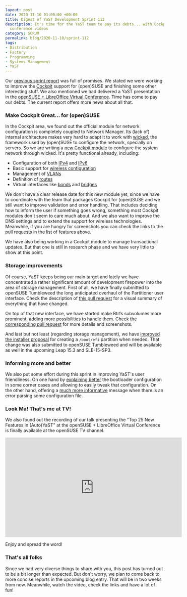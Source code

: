 ```yaml
---
layout: post
date: 2020-11-10 01:00:00 +00:00
title: Digest of YaST Development Sprint 112
description: It's time for the YaST team to pay its debts... with Cockpit news, YaST improvements and
  conference videos
category: SCRUM
permalink: blog/2020-11-10/sprint-112
tags:
- Distribution
- Factory
- Programming
- Systems Management
- YaST
---
```


Our [previous sprint report]({{site.baseurl}}/blog/2020-10-30/sprint-111) was full of promises. We
stated we were working to improve the [Cockpit](https://cockpit-project.org) support for (open)SUSE
and finishing some other interesting stuff. We also mentioned we had delivered a YaST presentation
in the [openSUSE + LibreOffice Virtual Conference](https://events.opensuse.org/conferences/oSLO/).
Time has come to pay our debts. The current report offers more news about all that.

### Make Cockpit Great... for (open)SUSE

In the Cockpit area, we found out the official module for network configuration is completely
coupled to Network Manager. Its (lack of) internal architecture makes very hard to adapt it to work
with [wicked](https://github.com/openSUSE/wicked), the framework used by (open)SUSE to configure the
network, specially on servers. So we are writing a [new Cockpit
module](https://github.com/dgdavid/cockpit-wicked) to configure the system network through wicked.
It's pretty functional already, including:

  - Configuration of both [IPv4](https://github.com/dgdavid/cockpit-wicked/pull/31) and
  [IPv6](https://github.com/dgdavid/cockpit-wicked/pull/42)
  - Basic support for [wireless configuration](https://github.com/dgdavid/cockpit-wicked/pull/44)
  - Management of [VLANs](https://github.com/dgdavid/cockpit-wicked/pull/30)
  - Definition of [routes](https://github.com/dgdavid/cockpit-wicked/pull/41)
  - Virtual interfaces like [bonds](https://github.com/dgdavid/cockpit-wicked/pull/12) and
    [bridges](https://github.com/dgdavid/cockpit-wicked/pull/9)

We don't have a clear release date for this new module yet, since we have to coordinate with the
team that packages Cockpit for (open)SUSE and we still want to improve validation and error
handling. That includes deciding how to inform the user if something goes wrong, something most
Cockpit modules don't seem to care much about. And we also want to improve the DNS settings and to
extend the support for wireless technologies. Meanwhile, if you are hungry for screenshots you can
check the links to the pull requests in the list of features above.

We have also being working in a Cockpit module to manage transactional updates. But that one is still
in research phase and we have very little to show at this point.

### Storage improvements

Of course, YaST keeps being our main target and lately we have concentrated a rather significant amount
of development firepower into the area of storage management. First of all, we have finally submitted
to openSUSE Tumbleweed the long anticipated overhaul of the Partitioner user interface. Check the
description of [this pull request](https://github.com/yast/yast-storage-ng/pull/1157) for a visual
summary of everything that have changed.

On top of that new interface, we have started make Btrfs subvolumes more prominent, adding more
possibilities to handle them. Check [the corresponding pull
request](https://github.com/yast/yast-storage-ng/pull/1160) for more details and screenshots.

And last but not least (regarding storage management), we have [improved the installer
proposal](https://github.com/yast/yast-storage-ng/pull/1159) for creating a `/boot/efi` partition when
needed. That change was also submitted to openSUSE Tumbleweed and will be available as well in the
upcoming Leap 15.3 and SLE-15-SP3.

### Informing more and better

We also put some effort during this sprint in improving YaST's user friendliness. On one hand by
[explaining better](https://github.com/yast/yast-bootloader/pull/623) the bootloader configuration in
some corner cases and allowing to easily tweak that configuration. On the other hand, offering a
[much more informative](https://github.com/yast/yast-ruby-bindings/pull/253) message when there is
an error parsing some configuration file.

### Look Ma! That's me at TV!

We also found out the recording of our talk presenting the "Top 25 New Features in (Auto)YaST" at
the openSUSE + LibreOffice Virtual Conference is finally available at the openSUSE TV channel.

<iframe width="560" height="315" src="https://www.youtube.com/embed/AIsJJRyGMFY" frameborder="0" allow="accelerometer; autoplay; clipboard-write; encrypted-media; gyroscope; picture-in-picture" allowfullscreen></iframe>

Enjoy and spread the word!

### That's all folks

Since we had very diverse things to share with you, this post has turned out to be a bit longer
than expected. But don't worry, we plan to come back to more concise reports in the upcoming blog
entry. That will be in two weeks from now. Meanwhile, watch the video, check the links and have a lot
of fun!
